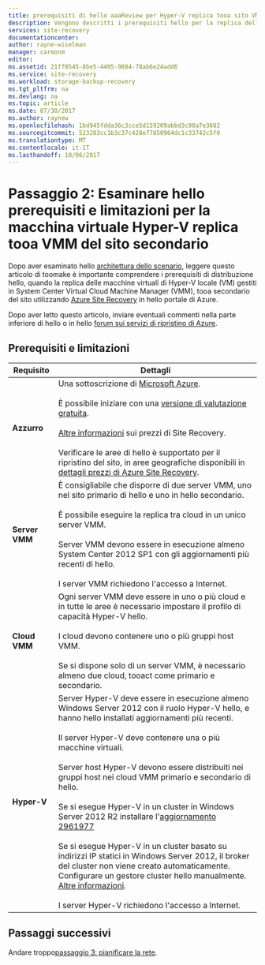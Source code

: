 ```yaml
---
title: prerequisiti di hello aaaReview per Hyper-V replica tooa sito VMM secondario con Azure Site Recovery | Documenti Microsoft
description: Vengono descritti i prerequisiti hello per la replica delle macchine virtuali Hyper-V tooa VMM del sito secondario con Azure Site Recovery.
services: site-recovery
documentationcenter: 
author: rayne-wiselman
manager: carmonm
editor: 
ms.assetid: 21ff0545-8be5-4495-9804-78ab6e24add6
ms.service: site-recovery
ms.workload: storage-backup-recovery
ms.tgt_pltfrm: na
ms.devlang: na
ms.topic: article
ms.date: 07/30/2017
ms.author: raynew
ms.openlocfilehash: 1bd945fdda36c3cce5d159209abbd3c98a7e3682
ms.sourcegitcommit: 523283cc1b3c37c428e77850964dc1c33742c5f0
ms.translationtype: MT
ms.contentlocale: it-IT
ms.lasthandoff: 10/06/2017
---
```

# <a name="step-2-review-hello-prerequisites-and-limitations-for-hyper-v-vm-replication-tooa-secondary-vmm-site"></a>Passaggio 2: Esaminare hello prerequisiti e limitazioni per la macchina virtuale Hyper-V replica tooa VMM del sito secondario


Dopo aver esaminato hello [architettura dello scenario](vmm-to-vmm-walkthrough-architecture.md), leggere questo articolo di toomake è importante comprendere i prerequisiti di distribuzione hello, quando la replica delle macchine virtuali di Hyper-V locale (VM) gestiti in System Center Virtual Cloud Machine Manager (VMM), tooa secondario del sito utilizzando [Azure Site Recovery](site-recovery-overview.md) in hello portale di Azure.

Dopo aver letto questo articolo, inviare eventuali commenti nella parte inferiore di hello o in hello [forum sui servizi di ripristino di Azure](https://social.msdn.microsoft.com/forums/azure/home?forum=hypervrecovmgr).


## <a name="prerequisites-and-limitations"></a>Prerequisiti e limitazioni

**Requisito** | **Dettagli**
--- | ---
**Azzurro** | Una sottoscrizione di [Microsoft Azure](http://azure.microsoft.com/).<br/><br/> È possibile iniziare con una [versione di valutazione gratuita](https://azure.microsoft.com/pricing/free-trial/).<br/><br/> [Altre informazioni](https://azure.microsoft.com/pricing/details/site-recovery/) sui prezzi di Site Recovery.<br/><br/> Verificare le aree di hello è supportato per il ripristino del sito, in aree geografiche disponibili in [dettagli prezzi di Azure Site Recovery](https://azure.microsoft.com/pricing/details/site-recovery/).
**Server VMM** | È consigliabile che disporre di due server VMM, uno nel sito primario di hello e uno in hello secondario.<br/><br/> È possibile eseguire la replica tra cloud in un unico server VMM.<br/><br/> Server VMM devono essere in esecuzione almeno System Center 2012 SP1 con gli aggiornamenti più recenti di hello.<br/><br/> I server VMM richiedono l'accesso a Internet.
**Cloud VMM** | Ogni server VMM deve essere in uno o più cloud e in tutte le aree è necessario impostare il profilo di capacità Hyper-V hello. <br/><br/>I cloud devono contenere uno o più gruppi host VMM.<br/><br/> Se si dispone solo di un server VMM, è necessario almeno due cloud, tooact come primario e secondario.
**Hyper-V** | Server Hyper-V deve essere in esecuzione almeno Windows Server 2012 con il ruolo Hyper-V hello, e hanno hello installati aggiornamenti più recenti.<br/><br/> Il server Hyper-V deve contenere una o più macchine virtuali.<br/><br/>  Server host Hyper-V devono essere distribuiti nei gruppi host nei cloud VMM primario e secondario di hello.<br/><br/> Se si esegue Hyper-V in un cluster in Windows Server 2012 R2 installare l'[aggiornamento 2961977](https://support.microsoft.com/kb/2961977)<br/><br/> Se si esegue Hyper-V in un cluster basato su indirizzi IP statici in Windows Server 2012, il broker del cluster non viene creato automaticamente. Configurare un gestore cluster hello manualmente. [Altre informazioni](http://social.technet.microsoft.com/wiki/contents/articles/18792.configure-replica-broker-role-cluster-to-cluster-replication.aspx).<br/><br/> I server Hyper-V richiedono l'accesso a Internet.




## <a name="next-steps"></a>Passaggi successivi

Andare troppo[passaggio 3: pianificare la rete](vmm-to-vmm-walkthrough-network.md).

